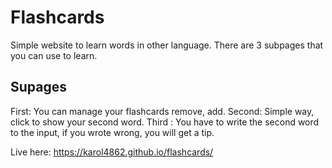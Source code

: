 # Flashcards
Simple website to learn words in other language.
There are 3 subpages that you can use to learn.
## Supages
First: You can manage your flashcards remove, add.
Second: Simple way, click to show your second word.
Third : You have to write the second word to the input, if you wrote wrong, you will get a tip.

Live here: https://karol4862.github.io/flashcards/
